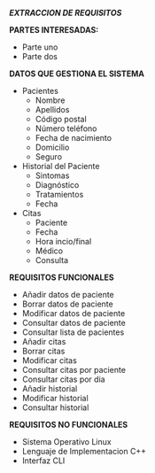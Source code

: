 ***EXTRACCION DE REQUISITOS***

**PARTES INTERESADAS:**
 * Parte uno
 * Parte dos

**DATOS QUE GESTIONA EL SISTEMA**
 * Pacientes
   * Nombre
   * Apellidos
   * Código postal
   * Número teléfono
   * Fecha de nacimiento
   * Domicilio
   * Seguro
 * Historial del Paciente
   * Sintomas
   * Diagnóstico
   * Tratamientos
   * Fecha
 * Citas
   * Paciente
   * Fecha
   * Hora incio/final
   * Médico
   * Consulta

**REQUISITOS FUNCIONALES**
 * Añadir datos de paciente
 * Borrar datos de paciente
 * Modificar datos de paciente
 * Consultar datos de paciente
 * Consultar lista de pacientes
 * Añadir citas
 * Borrar citas
 * Modificar citas
 * Consultar citas por paciente
 * Consultar citas por dia
 * Añadir historial
 * Modificar historial
 * Consultar historial

**REQUISITOS NO FUNCIONALES**
 * Sistema Operativo Linux
 * Lenguaje de Implementacion C++
 * Interfaz CLI
